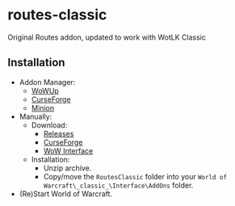 # routes-classic
Original Routes addon, updated to work with WotLK Classic

## Installation
* Addon Manager:
  * [WoWUp](https://wowup.io/)
  * [CurseForge](https://curseforge.overwolf.com/?addonId=356845&fileId=3308056)
  * [Minion](https://minion.mmoui.com/)
* Manually:
  * Download:
    * [Releases](https://github.com/JohnCWakley/routes-classic/releases)
    * [CurseForge](https://www.curseforge.com/wow/addons/routesclassic)
    * [WoW Interface](https://www.wowinterface.com/downloads/info26098-FaceMelterClassic.html)
  * Installation:
    * Unzip archive.
    * Copy/move the `RoutesClassic` folder into your `World of Warcraft\_classic_\Interface\AddOns` folder.
* (Re)Start World of Warcraft.
